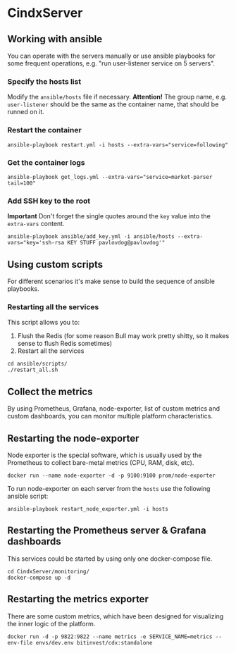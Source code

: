 # CindxServer

## Working with ansible

You can operate with the servers manually or use ansible playbooks for some frequent operations, e.g. "run user-listener service on 5 servers".

### Specify the hosts list

Modify the `ansible/hosts` file if necessary. **Attention!** The group name, e.g. `user-listener` should be the same as the container name, that should be runned on it.

### Restart the container

```
ansible-playbook restart.yml -i hosts --extra-vars="service=following"
```

### Get the container logs

```
ansible-playbook get_logs.yml --extra-vars="service=market-parser tail=100"
```

### Add SSH key to the root

**Important** Don't forget the single quotes around the `key` value into the `extra-vars` content.

```
ansible-playbook ansible/add_key.yml -i ansible/hosts --extra-vars="key='ssh-rsa KEY STUFF pavlovdog@pavlovdog'"
```

## Using custom scripts

For different scenarios it's make sense to build the sequence of ansible playbooks.

### Restarting all the services

This script allows you to:

1. Flush the Redis (for some reason Bull may work pretty shitty, so it makes sense to flush Redis sometimes)
2. Restart all the services

```
cd ansible/scripts/
./restart_all.sh
```

## Collect the metrics

By using Prometheus, Grafana, node-exporter, list of custom metrics and custom dashboards, you can monitor multiple platform characteristics.

## Restarting the node-exporter

Node exporter is the special software, which is usually used by the Prometheus to collect bare-metal metrics (CPU, RAM, disk, etc).

```
docker run --name node-exporter -d -p 9100:9100 prom/node-exporter
```

To run node-exporter on each server from the `hosts` use the following ansible script:

```
ansible-playbook restart_node_exporter.yml -i hosts
```

## Restarting the Prometheus server & Grafana dashboards

This services could be started by using only one docker-compose file.

```
cd CindxServer/monitoring/
docker-compose up -d
```

## Restarting the metrics exporter

There are some custom metrics, which have been designed for visualizing the inner logic of the platform.

```
docker run -d -p 9822:9822 --name metrics -e SERVICE_NAME=metrics --env-file envs/dev.env bitinvest/cdx:standalone
```
